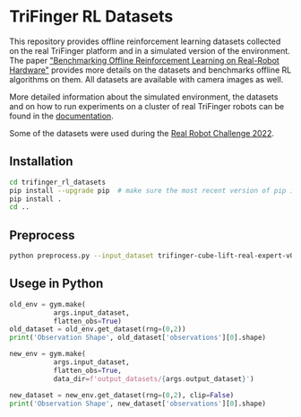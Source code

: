 
# TriFinger RL Datasets

This repository provides offline reinforcement learning datasets collected on the real TriFinger platform and in a simulated version of the environment. The paper ["Benchmarking Offline Reinforcement Learning on Real-Robot Hardware"](https://openreview.net/pdf?id=3k5CUGDLNdd) provides more details on the datasets and benchmarks offline RL algorithms on them. All datasets are available with camera images as well.

More detailed information about the simulated environment, the datasets and on how to run experiments on a cluster of real TriFinger robots can be found in the [documentation](https://webdav.tuebingen.mpg.de/trifinger-rl/docs/).

Some of the datasets were used during the [Real Robot Challenge 2022](https://real-robot-challenge.com).

## Installation 

```bash
cd trifinger_rl_datasets
pip install --upgrade pip  # make sure the most recent version of pip is installed
pip install .
cd ..
```

## Preprocess 

```bash
python preprocess.py --input_dataset trifinger-cube-lift-real-expert-v0 --output_dataset trifinger-cube-lift-real-expert-v0-masa
```

## Usege in Python

```python
old_env = gym.make(
           args.input_dataset,
           flatten_obs=True)
old_dataset = old_env.get_dataset(rng=(0,2))
print('Observation Shape', old_dataset['observations'][0].shape)

new_env = gym.make(
           args.input_dataset,
           flatten_obs=True,
           data_dir=f'output_datasets/{args.output_dataset}')

new_dataset = new_env.get_dataset(rng=(0,2), clip=False)
print('Observation Shape', new_dataset['observations'][0].shape)
```
